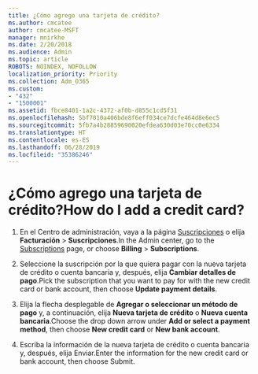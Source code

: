 ```yaml
---
title: ¿Cómo agrego una tarjeta de crédito?
ms.author: cmcatee
author: cmcatee-MSFT
manager: mnirkhe
ms.date: 2/20/2018
ms.audience: Admin
ms.topic: article
ROBOTS: NOINDEX, NOFOLLOW
localization_priority: Priority
ms.collection: Adm_O365
ms.custom:
- "432"
- "1500001"
ms.assetid: fbce8401-1a2c-4372-af0b-d855c1cd5f31
ms.openlocfilehash: 5bf7010a406bde8f6eff034ce7dcfe464d8e6ec5
ms.sourcegitcommit: 5fb7a4b28859690020efdea630d03e70cc0e6334
ms.translationtype: HT
ms.contentlocale: es-ES
ms.lasthandoff: 06/28/2019
ms.locfileid: "35386246"
---
```

# <a name="how-do-i-add-a-credit-card"></a><span data-ttu-id="88d98-102">¿Cómo agrego una tarjeta de crédito?</span><span class="sxs-lookup"><span data-stu-id="88d98-102">How do I add a credit card?</span></span>

1. <span data-ttu-id="88d98-103">En el Centro de administración, vaya a la página [Suscripciones](https://go.microsoft.com/fwlink/p/?linkid=842054) o elija **Facturación** \> **Suscripciones**.</span><span class="sxs-lookup"><span data-stu-id="88d98-103">In the Admin center, go to the [Subscriptions](https://go.microsoft.com/fwlink/p/?linkid=842054) page, or choose **Billing** \> **Subscriptions**.</span></span>

2. <span data-ttu-id="88d98-104">Seleccione la suscripción por la que quiera pagar con la nueva tarjeta de crédito o cuenta bancaria y, después, elija **Cambiar detalles de pago**.</span><span class="sxs-lookup"><span data-stu-id="88d98-104">Pick the subscription that you want to pay for with the new credit card or bank account, then choose **Update payment details**.</span></span>

3. <span data-ttu-id="88d98-105">Elija la flecha desplegable de **Agregar o seleccionar un método de pago** y, a continuación, elija **Nueva tarjeta de crédito** o **Nueva cuenta bancaria**.</span><span class="sxs-lookup"><span data-stu-id="88d98-105">Choose the drop down arrow under **Add or select a payment method**, then choose **New credit card** or **New bank account**.</span></span>

4. <span data-ttu-id="88d98-106">Escriba la información de la nueva tarjeta de crédito o cuenta bancaria y, después, elija Enviar.</span><span class="sxs-lookup"><span data-stu-id="88d98-106">Enter the information for the new credit card or bank account, then choose Submit.</span></span>
